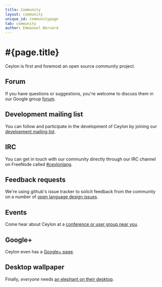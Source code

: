```yaml
---
title: Community
layout: community
unique_id: communitypage
tab: community
author: Emmanuel Bernard
---
```

# #{page.title}

Ceylon is first and foremost an open source community project.

## Forum
If you have questions or suggestions, you're welcome to discuss them in 
our Google group [forum](http://groups.google.com/group/ceylon-users).

## Development mailing list

You can follow and participate in the development of Ceylon by joining 
our [development mailing list](http://groups.google.com/group/ceylon-dev).

## IRC

You can get in touch with our community directly through our IRC channel
on FreeNode called [#ceylonlang](https://webchat.freenode.net?randomnick=0&channels=%23ceylonlang&prompt=1&uio=d4).

## Feedback requests

We're using github's issue tracker to solicit feedback from the community
on a number of [open language design issues](https://github.com/ceylon/ceylon-spec/issues?labels=request+for+feedback&sort=created&direction=desc&state=open&page=1).

## Events

Come hear about Ceylon at a [conference or user group near you](events).

## Google+

Ceylon even has a [Google+ page](http://ceylon-lang.org/+).

## Desktop wallpaper

Finally, *everyone* needs [an elephant on their desktop](https://www.jboss.org/coolstuff/desktopwallpapers/ceylon.html).
